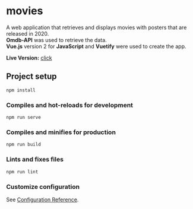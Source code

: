 # movies
A web application that retrieves and displays movies with posters that are released in 2020.  
**Omdb-API** was used to retrieve the data.  
**Vue.js** version 2 for **JavaScript** and **Vuetify** were used to create the app.  

**Live Version:** [click](https://pacific-brushlands-00858.herokuapp.com/)
## Project setup
```
npm install
```

### Compiles and hot-reloads for development
```
npm run serve
```

### Compiles and minifies for production
```
npm run build
```

### Lints and fixes files
```
npm run lint
```

### Customize configuration
See [Configuration Reference](https://cli.vuejs.org/config/).

